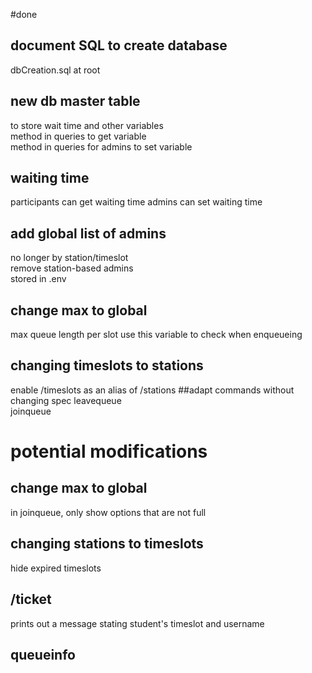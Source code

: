 #done
## document SQL to create database
dbCreation.sql at root  
## new db master table
to store wait time and other variables  
method in queries to get variable  
method in queries for admins to set variable  
## waiting time
participants can get waiting time
admins can set waiting time
## add global list of admins
no longer by station/timeslot  
remove station-based admins  
stored in .env
## change max to global
max queue length per slot
use this variable to check when enqueueing
## changing timeslots to stations
enable /timeslots as an alias of /stations
##adapt commands without changing spec
leavequeue  
joinqueue  

# potential modifications
## change max to global
in joinqueue, only show options that are not full
## changing stations to timeslots
hide expired timeslots
## /ticket
prints out a message stating student's timeslot and username
## queueinfo